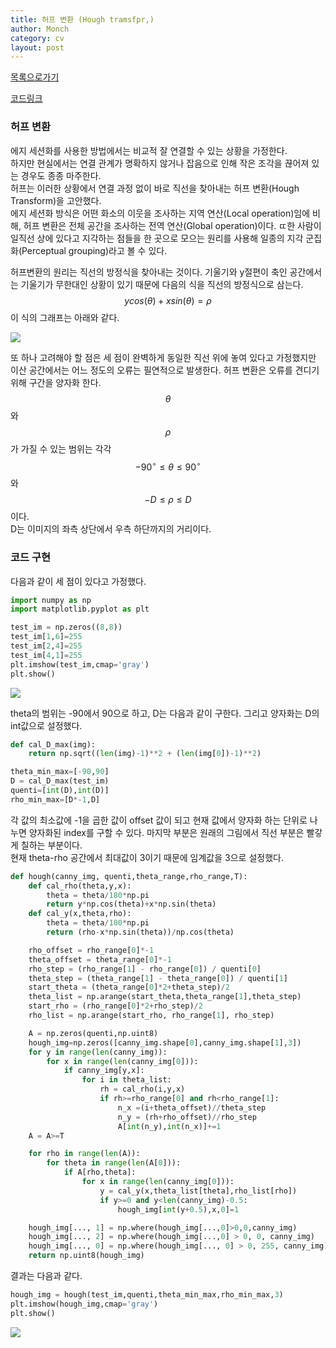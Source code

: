 ```yaml
---
title: 허프 변환 (Hough tramsfpr,)
author: Monch
category: cv
layout: post
---
```


[목록으로가기](https://songminkee.github.io/cv/2030/05/03/list.html)

[코드링크](https://github.com/Songminkee/computer_vision/blob/master/hough_transform.ipynb)



<h3>허프 변환</h3>

에지 세션화를 사용한 방법에서는 비교적 잘 연결할 수 있는 상황을 가정한다.  
하지만 현실에서는 연결 관계가 명확하지 않거나 잡음으로 인해 작은 조각을 끊어져 있는 경우도 종종 마주한다.  
허프는 이러한 상황에서 연결 과정 없이 바로 직선을 찾아내는 허프 변환(Hough Transform)을 고안했다.   
에지 세션화 방식은 어떤 화소의 이웃을 조사하는 지역 연산(Local operation)임에 비해, 허프 변환은 전체 공간을 조사하는 전역 연산(Global operation)이다. ㄸ한 사람이 일직선 상에 있다고 지각하는 점들을 한 곳으로 모으는 원리를 사용해 일종의 지각 군집화(Perceptual grouping)라고 볼 수 있다.

허프변환의 원리는 직선의 방정식을 찾아내는 것이다.  기울기와 y절편이 축인 공간에서는 기울기가 무한대인 상황이 있기 때문에 다음의 식을 직선의 방정식으로 삼는다.
$$
ycos(\theta)+xsin(\theta)=\rho
$$
이 식의 그래프는 아래와 같다.

<img src="{{'assets/picture/hough_ex1.jpg' | relative_url}}">

또 하나 고려해야 할 점은 세 점이 완벽하게 동일한 직선 위에 놓여 있다고 가정했지만 이산 공간에서는 어느 정도의 오류는 필연적으로 발생한다. 허프 변환은 오류를 견디기 위해 구간을 양자화 한다. $$\theta$$와 $$\rho$$가 가질 수 있는 범위는 각각 $$-90^{\circ} \le \theta \le 90^{\circ}$$와 $$-D \le \rho \le D$$이다.  
D는 이미지의 좌측 상단에서 우측 하단까지의 거리이다.



<h3>코드 구현</h3>

다음과 같이 세 점이 있다고 가정했다.

```python
import numpy as np
import matplotlib.pyplot as plt

test_im = np.zeros((8,8))
test_im[1,6]=255
test_im[2,4]=255
test_im[4,1]=255
plt.imshow(test_im,cmap='gray')
plt.show()
```

<img src="{{'assets/picture/hough_ex2.jpg' | relative_url}}">

theta의 범위는 -90에서 90으로 하고, D는 다음과 같이 구한다. 그리고 양자화는 D의 int값으로 설정했다.

```python
def cal_D_max(img):
    return np.sqrt((len(img)-1)**2 + (len(img[0])-1)**2)

theta_min_max=[-90,90]
D = cal_D_max(test_im)
quenti=[int(D),int(D)]
rho_min_max=[D*-1,D]
```

각 값의 최소값에 -1을 곱한 값이 offset 값이 되고 현재 값에서 양자화 하는 단위로 나누면 양자화된 index를 구할 수 있다. 마지막 부분은 원래의 그림에서 직선 부분은 빨갛게 칠하는 부분이다.  
현재 theta-rho 공간에서 최대값이 3이기 때문에 임계값을 3으로 설정했다.

```python
def hough(canny_img, quenti,theta_range,rho_range,T):
    def cal_rho(theta,y,x):
        theta = theta/180*np.pi
        return y*np.cos(theta)+x*np.sin(theta)
    def cal_y(x,theta,rho):
        theta = theta/180*np.pi
        return (rho-x*np.sin(theta))/np.cos(theta)

    rho_offset = rho_range[0]*-1
    theta_offset = theta_range[0]*-1
    rho_step = (rho_range[1] - rho_range[0]) / quenti[0]
    theta_step = (theta_range[1] - theta_range[0]) / quenti[1]
    start_theta = (theta_range[0]*2+theta_step)/2
    theta_list = np.arange(start_theta,theta_range[1],theta_step)
    start_rho = (rho_range[0]*2+rho_step)/2
    rho_list = np.arange(start_rho, rho_range[1], rho_step)

    A = np.zeros(quenti,np.uint8)
    hough_img=np.zeros([canny_img.shape[0],canny_img.shape[1],3])
    for y in range(len(canny_img)):
        for x in range(len(canny_img[0])):
            if canny_img[y,x]:
                for i in theta_list:
                    rh = cal_rho(i,y,x)
                    if rh>=rho_range[0] and rh<rho_range[1]:
                        n_x =(i+theta_offset)//theta_step
                        n_y = (rh+rho_offset)//rho_step
                        A[int(n_y),int(n_x)]+=1
    A = A>=T

    for rho in range(len(A)):
        for theta in range(len(A[0])):
            if A[rho,theta]:
                for x in range(len(canny_img[0])):
                    y = cal_y(x,theta_list[theta],rho_list[rho])
                    if y>=0 and y<len(canny_img)-0.5:
                        hough_img[int(y+0.5),x,0]=1

    hough_img[..., 1] = np.where(hough_img[...,0]>0,0,canny_img)
    hough_img[..., 2] = np.where(hough_img[...,0] > 0, 0, canny_img)
    hough_img[..., 0] = np.where(hough_img[..., 0] > 0, 255, canny_img)
    return np.uint8(hough_img)
```

결과는 다음과 같다.

```python
hough_img = hough(test_im,quenti,theta_min_max,rho_min_max,3)
plt.imshow(hough_img,cmap='gray')
plt.show()
```

<img src="{{'assets/picture/hough_ex3.jpg' | relative_url}}">